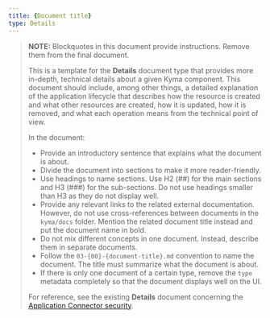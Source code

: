 ```yaml
---
title: {Document title}
type: Details
---
```


>**NOTE:** Blockquotes in this document provide instructions. Remove them from the final document.
>
>This is a template for the **Details** document type that provides more in-depth, technical details about a given Kyma component. This document should include, among other things, a detailed explanation of the application lifecycle that describes how the resource is created and what other resources are created, how it is updated, how it is removed, and what each operation means from the technical point of view.  
>
>  In the document:
> * Provide an introductory sentence that explains what the document is about.
> * Divide the document into sections to make it more reader-friendly.
> * Use headings to name sections. Use H2 (##) for the main sections and H3 (###) for the sub-sections. Do not use headings smaller than H3 as they do not display well.
> * Provide any relevant links to the related external documentation. However, do not use cross-references between documents in the `kyma/docs` folder. Mention the related document title instead and put the document name in bold.
> * Do not mix different concepts in one document. Instead, describe them in separate documents.
> * Follow the `03-{00}-{document-title}.md` convention to name the document. The title must summarize what the document is about.
> * If there is only one document of a certain type, remove the `type` metadata completely so that the document displays well on the UI.
>
> For reference, see the existing **Details** document concerning the [Application Connector security](https://github.com/kyma-project/kyma/blob/master/docs/application-connector/docs/011-details-ac-security.md).
